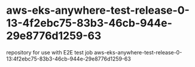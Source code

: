 # aws-eks-anywhere-test-release-0-13-4f2ebc75-83b3-46cb-944e-29e8776d1259-63
repository for use with E2E test job aws-eks-anywhere-test-release-0-13:4f2ebc75-83b3-46cb-944e-29e8776d1259-63
